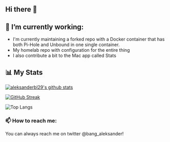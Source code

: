 ## Hi there 👋

## 🔭 I’m currently working:
- I'm currently maintaining a forked repo with a Docker container that has both Pi-Hole and Unbound in one single container.
- My homelab repo with configuration for the entire thing
- I also contribute a bit to the Mac app called Stats


## 📊 My Stats

[![aleksanderbl29's github stats](https://github-readme-stats.vercel.app/api?username=aleksanderbl29&show_icons=true&count_private=true&theme=transparent&hide=stars)](github.com/aleksanderbl29)

[![GitHub Streak](https://github-readme-streak-stats.herokuapp.com/?user=?aleksanderbl29&theme=transparent&count_private=true&theme=transparent)]([https://l.technotim.live/github](https://l.technotim.live/github))

![Top Langs](https://github-readme-stats.vercel.app/api/top-langs/?username=aleksanderbl29&layout=compact)

### 📫 How to reach me:
You can always reach me on twitter @bang_aleksander!


<!--
**aleksanderbl29/aleksanderbl29** is a ✨ _special_ ✨ repository because its `README.md` (this file) appears on your GitHub profile.

Here are some ideas to get you started:

- 🔭 I’m currently working on ...
- 🌱 I’m currently learning ...
- 👯 I’m looking to collaborate on ...
- 🤔 I’m looking for help with ...
- 💬 Ask me about ...
- 📫 How to reach me: ...
- 😄 Pronouns: ...
- ⚡ Fun fact: ...
-->
